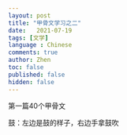 ```yaml
---
layout: post
title: "甲骨文学习之二"
date:   2021-07-19
tags: [文学]
language : Chinese
comments: true
author: Zhen
toc: false
published: false
hidden: false
---
```

第一篇40个甲骨文

鼓：左边是鼓的样子，右边手拿鼓吹

<!--stackedit_data:
eyJoaXN0b3J5IjpbMTQ5MzM1MDM1NV19
-->